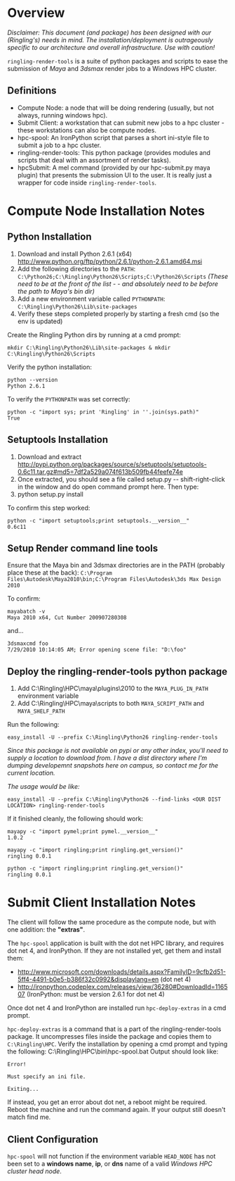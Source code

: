 Overview
========

*Disclaimer:* 
*This document (and package) has been designed with our (Ringling's) needs in mind.*
*The installation/deployment is outrageously specific to our architecture and overall infrastructure.*
*Use with caution!*

`ringling-render-tools` is a suite of python packages and scripts to ease the submission of *Maya* and *3dsmax* render jobs to a Windows HPC cluster.


Definitions
-----------

* Compute Node: a node that will be doing rendering (usually, but not always, running windows hpc).
* Submit Client: a workstation that can submit new jobs to a hpc cluster - these workstations can also be compute nodes.
* hpc-spool: An IronPython script that parses a short ini-style file to submit a job to a hpc cluster.
* ringling-render-tools: This python package (provides modules and scripts that deal with an assortment of render tasks).
* hpcSubmit: A mel command (provided by our hpc-submit.py maya plugin) that presents the submission UI to the user. It is really just a wrapper for code inside `ringling-render-tools`.


Compute Node Installation Notes
===============================

Python Installation
-------------------

1. Download and install Python 2.6.1 (x64) <http://www.python.org/ftp/python/2.6.1/python-2.6.1.amd64.msi>
1. Add the following directories to the `PATH`: `C:\Python26;C:\Ringling\Python26\Scripts;C:\Python26\Scripts` *(These need to be at the front of the list - - and absolutely need to be before the path to Maya's bin dir)*
1. Add a new environment variable called `PYTHONPATH`: `C:\Ringling\Python26\Lib\site-packages`
1. Verify these steps completed properly by starting a fresh cmd (so the env is updated)

Create the Ringling Python dirs by running at a cmd prompt: 

    mkdir C:\Ringling\Python26\Lib\site-packages & mkdir C:\Ringling\Python26\Scripts

Verify the python installation:

    python --version
    Python 2.6.1

To verify the `PYTHONPATH` was set correctly:

    python -c "import sys; print 'Ringling' in ''.join(sys.path)"
    True

Setuptools Installation
-----------------------

1. Download and extract <http://pypi.python.org/packages/source/s/setuptools/setuptools-0.6c11.tar.gz#md5=7df2a529a074f613b509fb44feefe74e>
1. Once extracted, you should see a file called setup.py -- shift-right-click in the window and do open command prompt here. Then type:
1. python setup.py install

To confirm this step worked:

    python -c "import setuptools;print setuptools.__version__"
    0.6c11

Setup Render command line tools
-------------------------------

Ensure that the Maya bin and 3dsmax directories are in the PATH (probably place these at the back): `C:\Program Files\Autodesk\Maya2010\bin;C:\Program Files\Autodesk\3ds Max Design 2010`

To confirm:

    mayabatch -v
    Maya 2010 x64, Cut Number 200907280308

and...

    3dsmaxcmd foo
    7/29/2010 10:14:05 AM; Error opening scene file: "D:\foo"

Deploy the ringling-render-tools python package
-----------------------------------------------

1. Add C:\Ringling\HPC\maya\plugins\2010 to the `MAYA_PLUG_IN_PATH` environment variable
1. Add C:\Ringling\HPC\maya\scripts to both `MAYA_SCRIPT_PATH` and `MAYA_SHELF_PATH`

Run the following:

    easy_install -U --prefix C:\Ringling\Python26 ringling-render-tools
    

*Since this package is not available on pypi or any other index, you'll need to supply a location to download from.*
*I have a dist directory where I'm dumping developemnt snapshots here on campus, so contact me for the current location.*

*The usage would be like:*
    
    easy_install -U --prefix C:\Ringling\Python26 --find-links <OUR DIST LOCATION> ringling-render-tools

If it finished cleanly, the following should work:

    mayapy -c "import pymel;print pymel.__version__"
    1.0.2
    
    mayapy -c "import ringling;print ringling.get_version()"
    ringling 0.0.1
    
    python -c "import ringling;print ringling.get_version()"
    ringling 0.0.1


Submit Client Installation Notes
================================

The client will follow the same procedure as the compute node, but with one addition: the **"extras"**.

The `hpc-spool` application is built with the dot net HPC library, and requires dot net 4, and IronPython.
If they are not installed yet, get them and install them:
* <http://www.microsoft.com/downloads/details.aspx?FamilyID=9cfb2d51-5ff4-4491-b0e5-b386f32c0992&displaylang=en> (dot net 4) 
* <http://ironpython.codeplex.com/releases/view/36280#DownloadId=116507> (IronPython: must be version 2.6.1 for dot net 4)

Once dot net 4 and IronPython are installed run `hpc-deploy-extras` in a cmd prompt.

`hpc-deploy-extras` is a command that is a part of the ringling-render-tools package. 
It uncompresses files inside the package and copies them to `C:\Ringling\HPC`. 
Verify the installation by opening a cmd prompt and typing the following:
    C:\Ringling\HPC\bin\hpc-spool.bat
Output should look like:

    Error!
    
    Must specify an ini file.
    
    Exiting...

If instead, you get an error about dot net, a reboot might be required. Reboot the machine and run the command again. If your output still doesn't match find me.

Client Configuration
--------------------
`hpc-spool` will not function if the environment variable `HEAD_NODE` has not been set to a **windows name**, **ip**, or **dns** name of a valid *Windows HPC cluster head node*.